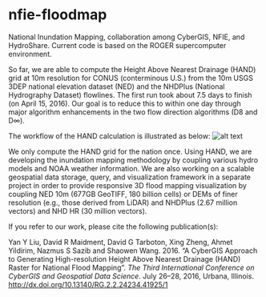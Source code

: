 # nfie-floodmap
National Inundation Mapping, collaboration among CyberGIS, NFIE, and HydroShare. Current code is based on the ROGER supercomputer environment.

So far, we are able to compute the Height Above Nearest Drainage (HAND) grid at 10m resolution for CONUS (conterminous U.S.) from the 10m USGS 3DEP national elevation dataset (NED) and the NHDPlus (National Hydrography Dataset) flowlines. The first run took about 7.5 days to finish (on April 15, 2016). Our goal is to reduce this to within one day through major algorithm enhancements in the two flow direction algorithms (D8 and D$\infty$).

The workflow of the HAND calculation is illustrated as below:
![alt text](http://141.142.170.172/nfiedata/yanliu/HAND-workflow.png)

We only compute the HAND grid for the nation once. Using HAND, we are developing the inundation mapping methodology by coupling various hydro models and NOAA weather information. We are also working on a scalable geospatial data storage, query, and visualization framework in a separate project in order to provide responsive 3D flood mapping visualization by coupling NED 10m (677GB GeoTIFF, 180 billion cells) or DEMs of finer resolution (e.g., those derived from LiDAR) and NHDPlus (2.67 million vectors) and NHD HR (30 million vectors).

If you refer to our work, please cite the following publication(s):

Yan Y Liu, David R Maidment, David G Tarboton, Xing Zheng, Ahmet Yildirim, Nazmus S Sazib and Shaowen Wang. 2016. “A CyberGIS Approach to Generating High-resolution Height Above Nearest Drainage (HAND) Raster for National Flood Mapping”. *The Third International Conference on CyberGIS and Geospatial Data Science*. July 26–28, 2016, Urbana, Illinois. http://dx.doi.org/10.13140/RG.2.2.24234.41925/1


